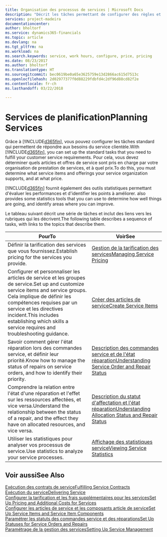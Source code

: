 ```yaml
---
title: Organisation des processus de services | Microsoft Docs
description: "Décrit les tâches permettant de configurer des règles et des valeurs pour définir vos stratégies de services et vos processus de vente."
services: project-madeira
documentationcenter: 
author: bholtorf
ms.service: dynamics365-financials
ms.topic: article
ms.devlang: na
ms.tgt_pltfrm: na
ms.workload: na
ms.search.keywords: service, work hours, configure, price, pricing
ms.date: 08/23/2017
ms.author: bholtorf
ms.translationtype: HT
ms.sourcegitcommit: bec0619be0a65e3625759e13d2866ac615d7513c
ms.openlocfilehash: 2d02977377f0d88229fdbfd4c2df96d88cd82f2e
ms.contentlocale: fr-ch
ms.lasthandoff: 03/22/2018

---
```

# <a name="planning-services"></a><span data-ttu-id="df4e2-103">Services de planification</span><span class="sxs-lookup"><span data-stu-id="df4e2-103">Planning Services</span></span>
<span data-ttu-id="df4e2-104">Grâce à [!INCLUDE[d365fin](includes/d365fin_md.md)], vous pouvez configurer les tâches standard qui permettent de répondre aux besoins du service clientèle.</span><span class="sxs-lookup"><span data-stu-id="df4e2-104">With [!INCLUDE[d365fin](includes/d365fin_md.md)], you can set up the standard tasks that you need to fulfill your customer service requirements.</span></span> <span data-ttu-id="df4e2-105">Pour cela, vous devez déterminer quels articles et offres de service sont pris en charge par votre organisation de prestation de services, et à quel prix.</span><span class="sxs-lookup"><span data-stu-id="df4e2-105">To do this, you must determine what service items and offerings your service organization supports, and at what price.</span></span>   

[!INCLUDE[d365fin](includes/d365fin_md.md)]<span data-ttu-id="df4e2-106"> fournit également des outils statistiques permettant d'évaluer les performances et d'identifier les points à améliorer.</span><span class="sxs-lookup"><span data-stu-id="df4e2-106"> also provides some statistics tools that you can use to determine how well things are going, and identify areas where you can improve.</span></span>
  
<span data-ttu-id="df4e2-107">Le tableau suivant décrit une série de tâches et inclut des liens vers les rubriques qui les décrivent.</span><span class="sxs-lookup"><span data-stu-id="df4e2-107">The following table describes a sequence of tasks, with links to the topics that describe them.</span></span>   
  
|<span data-ttu-id="df4e2-108">**Pour**</span><span class="sxs-lookup"><span data-stu-id="df4e2-108">**To**</span></span>|<span data-ttu-id="df4e2-109">**Voir**</span><span class="sxs-lookup"><span data-stu-id="df4e2-109">**See**</span></span>|  
|------------|-------------|  
|<span data-ttu-id="df4e2-110">Définir la tarification des services que vous fournissez.</span><span class="sxs-lookup"><span data-stu-id="df4e2-110">Establish pricing for the services you provide.</span></span>|[<span data-ttu-id="df4e2-111">Gestion de la tarification des services</span><span class="sxs-lookup"><span data-stu-id="df4e2-111">Managing Service Pricing</span></span>](service-service-price-management.md)|
|<span data-ttu-id="df4e2-112">Configurer et personnaliser les articles de service et les groupes de service.</span><span class="sxs-lookup"><span data-stu-id="df4e2-112">Set up and customize service items and service groups.</span></span> <span data-ttu-id="df4e2-113">Cela implique de définir les compétences requises par un service et les directives incident.</span><span class="sxs-lookup"><span data-stu-id="df4e2-113">This includes establishing which skills a service requires and troubleshooting guidance.</span></span>| [<span data-ttu-id="df4e2-114">Créer des articles de service</span><span class="sxs-lookup"><span data-stu-id="df4e2-114">Create Service Items</span></span>](service-how-to-create-service-items.md)|  
|<span data-ttu-id="df4e2-115">Savoir comment gérer l'état réparation lors des commandes service, et définir leur priorité.</span><span class="sxs-lookup"><span data-stu-id="df4e2-115">Know how to manage the status of repairs on service orders, and how to identify their priority.</span></span>|[<span data-ttu-id="df4e2-116">Description des commandes service et de l'état réparation</span><span class="sxs-lookup"><span data-stu-id="df4e2-116">Understanding Service Order and Repair Status</span></span>](service-service-order-status-and-repair-status.md)|  
|<span data-ttu-id="df4e2-117">Comprendre la relation entre l'état d'une réparation et l'effet sur les ressources affectées, et vice versa.</span><span class="sxs-lookup"><span data-stu-id="df4e2-117">Understand the relationship between the status of a repair, and the effect they have on allocated resources, and vice versa.</span></span>|[<span data-ttu-id="df4e2-118">Description du statut d'affectation et l'état réparation</span><span class="sxs-lookup"><span data-stu-id="df4e2-118">Understanding Allocation Status and Repair Status</span></span>](service-allocation-status-and-repair-status.md)|  
|<span data-ttu-id="df4e2-119">Utiliser les statistiques pour analyser vos processus de service.</span><span class="sxs-lookup"><span data-stu-id="df4e2-119">Use statistics to analyze your service processes.</span></span> | [<span data-ttu-id="df4e2-120">Affichage des statistiques service</span><span class="sxs-lookup"><span data-stu-id="df4e2-120">Viewing Service Statistics</span></span>](service-service-statistics.md) |

## <a name="see-also"></a><span data-ttu-id="df4e2-121">Voir aussi</span><span class="sxs-lookup"><span data-stu-id="df4e2-121">See Also</span></span>
[<span data-ttu-id="df4e2-122">Exécution des contrats de service</span><span class="sxs-lookup"><span data-stu-id="df4e2-122">Fulfilling Service Contracts</span></span>](service-fulfill-service-contracts.md)  
[<span data-ttu-id="df4e2-123">Exécution du service</span><span class="sxs-lookup"><span data-stu-id="df4e2-123">Delivering Service</span></span>](service-deliver-service.md)  
[<span data-ttu-id="df4e2-124">Configurer la tarification et les frais supplémentaires pour les services</span><span class="sxs-lookup"><span data-stu-id="df4e2-124">Set Up Pricing and Additional Costs for Services</span></span>](service-how-setup-service-costs-pricing.md)  
[<span data-ttu-id="df4e2-125">Configurer les articles de service et les composants article de service</span><span class="sxs-lookup"><span data-stu-id="df4e2-125">Set Up Service Items and Service Item Components</span></span>](service-how-setup-service-items.md)  
[<span data-ttu-id="df4e2-126">Paramétrer les statuts des commandes service et des réparations</span><span class="sxs-lookup"><span data-stu-id="df4e2-126">Set Up Statuses for Service Orders and Repairs</span></span>](service-order-repair-status.md)  
[<span data-ttu-id="df4e2-127">Paramétrage de la gestion des services</span><span class="sxs-lookup"><span data-stu-id="df4e2-127">Setting Up Service Management</span></span>](service-setup-service.md)  

